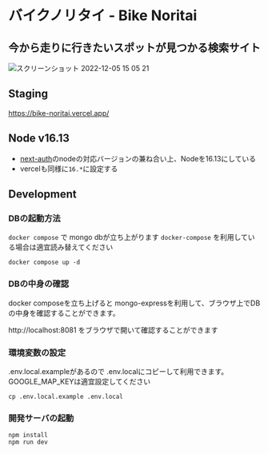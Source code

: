 # バイクノリタイ - Bike Noritai
## 今から走りに行きたいスポットが見つかる検索サイト
![スクリーンショット 2022-12-05 15 05 21](https://user-images.githubusercontent.com/85143983/205561182-c8efd867-4fb6-4e92-9f96-a695cfd9663a.png)

## Staging
https://bike-noritai.vercel.app/

## Node v16.13
- [next-auth](https://www.npmjs.com/package/next-auth?activeTab=readme)のnodeの対応バージョンの兼ね合い上、Nodeを16.13にしている
- vercelも同様に`16.*`に設定する


## Development

### DBの起動方法

`docker compose` で mongo dbが立ち上がります
`docker-compose` を利用している場合は適宜読み替えてください

```console
docker compose up -d
```

### DBの中身の確認

docker composeを立ち上げると mongo-expressを利用して、ブラウザ上でDBの中身を確認することができます。

http://localhost:8081 をブラウザで開いて確認することができます


### 環境変数の設定

.env.local.exampleがあるので .env.localにコピーして利用できます。
GOOGLE_MAP_KEYは適宜設定してください

```console
cp .env.local.example .env.local
```

### 開発サーバの起動

```console
npm install
npm run dev
```
